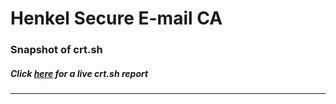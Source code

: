 # Henkel Secure E-mail CA
### Snapshot of crt.sh
##### Click [here](https://crt.sh/?q=8F179293A1CCB9BD918C9DB748338E32D0022358275CE9E79E8DBE3A69FF4464) for a live crt.sh report

---
